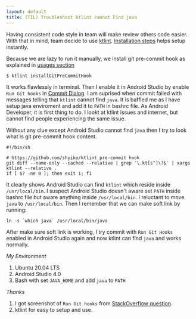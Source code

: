 ```yaml
---
layout: default
title: (TIL) Troubleshoot ktlint cannot Find java
---
```

Having consistent code style in team will make review others code easier. With that in mind, team decide to use [ktlint](https://github.com/pinterest/ktlint). [Installation steps](https://github.com/pinterest/ktlint#installation) helps setup instantly.

Because we are lazy to run it manually, we install git pre-commit hook as explained in [usages section](https://github.com/pinterest/ktlint#usage)
```
$ ktlint installGitPreCommitHook
``` 

It works flawlessly in terminal. Then I enable it in Android Studio by enable `Run Git hooks` in [Commit Dialog](https://i.stack.imgur.com/YPyPv.png). I am suprised when commit failed with messages telling that `ktlint` cannot find `java`. 
It is baffled me as I have setup java enviroment and add it to `PATH` in bashrc file. As Android Developer, it is first thing to do. I lookt at ktlint issues and internet, but cannot find people experiencing the same issue. 

Without any clue except Android Studio cannot find `java` then I try to look what is git pre-commit hook content. 
```
#!/bin/sh

# https://github.com/shyiko/ktlint pre-commit hook
git diff --name-only --cached --relative | grep '\.kt[s"]\?$' | xargs ktlint --relative .
if [ $? -ne 0 ]; then exit 1; fi
```

It clearly shows Android Studio can find `ktlint` which reside inside `/usr/local/bin`. I suspect Android Studio doesn't aware set `PATH` inside bashrc file but aware anything inside `/usr/local/bin`. I reluctant to move `java` to `/usr/local/bin`. Then I remember that we can make soft link  by running:
```
ln -s `which java` /usr/local/bin/java
```

After make sure soft link is working, I try commit with `Run Git Hooks` enabled in Android Studio again and now ktlint can find `java`  and works normally.

*My Environment*
1. Ubuntu 20.04 LTS
1. Android Studio 4.0
1. Bash with set `JAVA_HOME` and add `java` to `PATH`

*Thanks*
1. I got screenshot of `Run Git hooks` from [StackOverflow question](https://stackoverflow.com/questions/53607355/intellij-before-commit-run-git-hooks).  
2. ktlint for easy to setup and use. 
 
